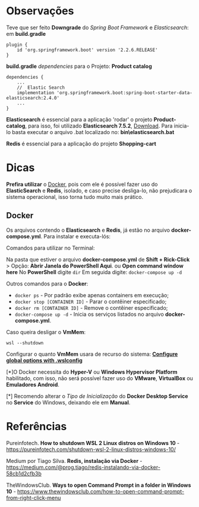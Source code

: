 

# Observações

Teve que ser feito **Downgrade** do *Spring Boot Framework* e *Elasticsearch*:
em **build.gradle**

```
plugin {
	id 'org.springframework.boot' version '2.2.6.RELEASE' 
}
```

**build.gradle** *dependencies* para o Projeto: **Product catalog**

```
dependencies { 
	...
	//	Elastic Search
	implementation 'org.springframework.boot:spring-boot-starter-data-elasticsearch:2.4.0' 
	...
}
```



**Elasticsearch** é essencial para a aplicação 'rodar' o projeto **Product-catalog**, para isso, foi utilizado **Elasticsearch 7.5.2**, [Download](https://www.elastic.co/guide/en/elasticsearch/reference/7.5/getting-started-install.html). Para inicia-lo basta executar o arquivo .bat localizado no: **bin\elasticsearch.bat**

**Redis** é essencial para a aplicação do projeto **Shopping-cart**



# Dicas

**Prefira utilizar** o [Docker](https://medium.com/@prog.tiago/redis-instalando-via-docker-58cb1d2cfb3b), pois com ele é possível fazer uso do **ElasticSearch** e **Redis**, isolado, e caso precise desliga-lo, não prejudicara o sistema operacional, isso torna tudo muito mais prático.



## Docker 

Os arquivos contendo o **Elasticsearch** e **Redis**, já estão no arquivo **docker-compose.yml**.
Para instalar e executa-lós:

Comandos para utilizar no Terminal:

Na pasta que estiver o arquivo **docker-compose.yml** de **Shift + Rick-Click** > Opção: **Abrir Janela do PowerShell Aqui**. ou **Open command window here**
No **PowerShell** digite `dir`
Em seguida digite: `docker-compose up -d`



Outros comandos para o **Docker**:

- `docker ps` - Por padrão exibe apenas containers em execução;
- `docker stop [CONTAINER ID]` - Parar o contêiner especificado;
- `docker rm [CONTAINER ID]` - Remove o contêiner especificado;
- `docker-compose up -d` - Inicia os serviços listados no arquivo **docker-compose.yml**. 



Caso queira desligar o **VmMem**:

```
wsl --shutdown
```

Configurar o quanto **VmMem** usara de recurso do sistema: **[Configure global options with .wslconfig](https://docs.microsoft.com/en-us/windows/wsl/wsl-config#configure-global-options-with-wslconfig)**



[*]O Docker necessita do **Hyper-V** ou **Windows Hypervisor Platform** habilitado, com isso, não será possível fazer uso do **VMware**, **VirtualBox** ou **Emuladores Android**.

[*] Recomendo alterar o *Tipo de Inicialização* do **Docker Desktop Service** no **Service** do Windows, deixando ele em **Manual**.



# Referências

Pureinfotech. **How to shutdown WSL 2 Linux distros on Windows 10** - https://pureinfotech.com/shutdown-wsl-2-linux-distros-windows-10/

Medium por Tiago Silva. **Redis, instalação via Docker** - https://medium.com/@prog.tiago/redis-instalando-via-docker-58cb1d2cfb3b

TheWindowsClub. **Ways to open Command Prompt in a folder in Windows 10** - https://www.thewindowsclub.com/how-to-open-command-prompt-from-right-click-menu

